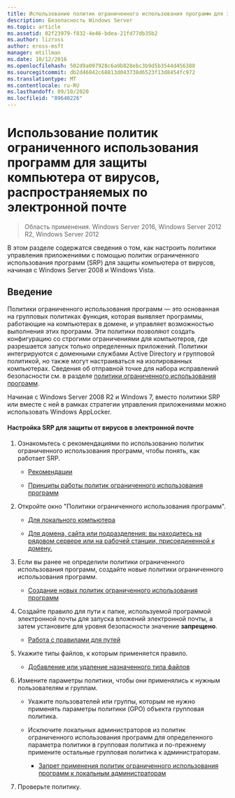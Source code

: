 ```yaml
---
title: Использование политик ограниченного использования программ для защиты компьютера от вирусов, распространяемых по электронной почте
description: Безопасность Windows Server
ms.topic: article
ms.assetid: 02f23979-f832-4e46-bdea-21fd77db35b2
ms.author: lizross
author: eross-msft
manager: mtillman
ms.date: 10/12/2016
ms.openlocfilehash: 502d9a097928c6a9b828ebc3b9d5b3544d456388
ms.sourcegitcommit: db2d46842c68813d043738d6523f13d8454fc972
ms.translationtype: MT
ms.contentlocale: ru-RU
ms.lasthandoff: 09/10/2020
ms.locfileid: "89640226"
---
```

# <a name="use-software-restriction-policies-to-help-protect-your-computer-against-an-email-virus"></a>Использование политик ограниченного использования программ для защиты компьютера от вирусов, распространяемых по электронной почте

>Область применения. Windows Server 2016, Windows Server 2012 R2, Windows Server 2012

В этом разделе содержатся сведения о том, как настроить политики управления приложениями с помощью политик ограниченного использования программ (SRP) для защиты компьютера от вирусов, начиная с Windows Server 2008 и Windows Vista.

## <a name="introduction"></a>Введение
Политики ограниченного использования программ — это основанная на групповых политиках функция, которая выявляет программы, работающие на компьютерах в домене, и управляет возможностью выполнения этих программ. Эти политики позволяют создать конфигурацию со строгими ограничениями для компьютеров, где разрешается запуск только определенных приложений. Политики интегрируются с доменными службами Active Directory и групповой политикой, но также могут настраиваться на изолированных компьютерах. Сведения об отправной точке для набора исправлений безопасности см. в разделе [политики ограниченного использования программ](software-restriction-policies.md).

Начиная с Windows Server 2008 R2 и Windows 7, вместо политики SRP или вместе с ней в рамках стратегии управления приложениями можно использовать Windows AppLocker.

#### <a name="configure-srp-to-help-protect-against-an-e-mail-virus"></a>Настройка SRP для защиты от вирусов в электронной почте

1.  Ознакомьтесь с рекомендациями по использованию политик ограниченного использования программ, чтобы понять, как работает SRP.

    -   [Рекомендации](software-restriction-policies-technical-overview.md#BKMK_Best_Practices)

    -   [Принципы работы политик ограниченного использования программ](/previous-versions/windows/it-pro/windows-server-2003/cc786941(v=ws.10))

2.  Откройте окно "Политики ограниченного использования программ".

    -   [Для локального компьютера](administer-software-restriction-policies.md#BKMK_1)

    -   [Для домена, сайта или подразделения: вы находитесь на рядовом сервере или на рабочей станции, присоединенной к домену.](administer-software-restriction-policies.md#BKMK_2)

3.  Если вы ранее не определили политики ограниченного использования программ, создайте новые политики ограниченного использования программ.

    -   [Создание новых политик ограниченного использования программ](administer-software-restriction-policies.md#BKMK_Create_SRP)

4.  Создайте правило для пути к папке, используемой программой электронной почты для запуска вложений электронной почты, а затем установите для уровня безопасности значение **запрещено**.

    -   [Работа с правилами для путей](work-with-software-restriction-policies-rules.md#BKMK_Path_Rules)

5.  Укажите типы файлов, к которым применяется правило.

    -   [Добавление или удаление назначенного типа файлов](administer-software-restriction-policies.md#BKMK_Add_Del)

6.  Измените параметры политики, чтобы они применялись к нужным пользователям и группам.

    -   Укажите пользователей или группы, которым не нужно применять параметры политики (GPO) объекта групповая политика.

    -   Исключите локальных администраторов из политик ограниченного использования программ для определенного параметра политики в групповая политика и по-прежнему примените остальные групповая политика к администраторам.

        -   [Запрет применения политик ограниченного использования программ к локальным администраторам](administer-software-restriction-policies.md#BKMK_Prevent_Admin)

7.  Проверьте политику.
